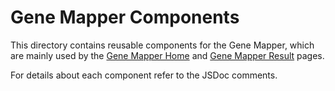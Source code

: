 # Gene Mapper Components

This directory contains reusable components for the Gene Mapper, which are mainly used by the [Gene Mapper Home](../../views/GeneMapper/Home/) and [Gene Mapper Result](../../views/GeneMapper/Home/) pages.

For details about each component refer to the JSDoc comments.